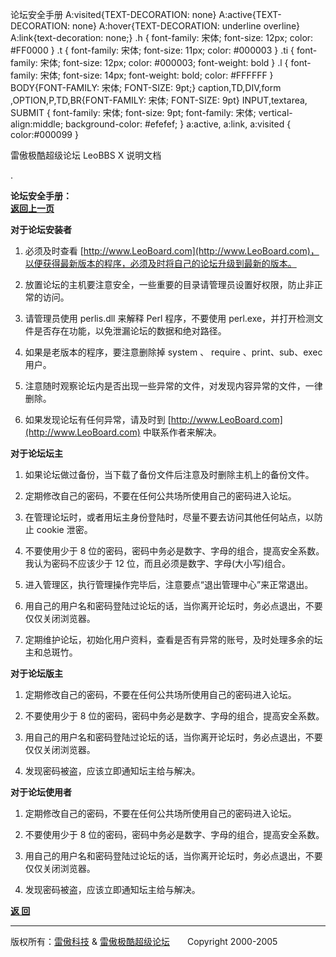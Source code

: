 论坛安全手册 A:visited{TEXT-DECORATION: none} A:active{TEXT-DECORATION: none} A:hover{TEXT-DECORATION: underline overline} A:link{text-decoration: none;} .h { font-family: 宋体; font-size: 12px; color: #FF0000 } .t { font-family: 宋体; font-size: 11px; color: #000003 } .ti { font-family: 宋体; font-size: 12px; color: #000003; font-weight: bold } .l { font-family: 宋体; font-size: 14px; font-weight: bold; color: #FFFFFF } BODY{FONT-FAMILY: 宋体; FONT-SIZE: 9pt;} caption,TD,DIV,form ,OPTION,P,TD,BR{FONT-FAMILY: 宋体; FONT-SIZE: 9pt} INPUT,textarea, SUBMIT { font-family: 宋体; font-size: 9pt; font-family: 宋体; vertical-align:middle; background-color: #efefef; } a:active, a:link, a:visited { color:#000099 }

雷傲极酷超级论坛 LeoBBS X 说明文档

.

  
**论坛安全手册：**　　　　　　　　　　　　　　　　　　　　　　　　　　　　　　　　　　　　　　　　　　　　　[**返回上一页**](leobbs.md)  
  
**对于论坛安装者**  
  
1. 必须及时查看 [http://www.LeoBoard.com](http://www.LeoBoard.com)，以便获得最新版本的程序，必须及时将自己的论坛升级到最新的版本。  
  
2. 放置论坛的主机要注意安全，一些重要的目录请管理员设置好权限，防止非正常的访问。  
  
3. 请管理员使用 perlis.dll 来解释 Perl 程序，不要使用 perl.exe，并打开检测文件是否存在功能，以免泄漏论坛的数据和绝对路径。  
  
4. 如果是老版本的程序，要注意删除掉 system 、 require 、print、sub、exec 用户。  
  
5. 注意随时观察论坛内是否出现一些异常的文件，对发现内容异常的文件，一律删除。  
  
6. 如果发现论坛有任何异常，请及时到 [http://www.LeoBoard.com](http://www.LeoBoard.com) 中联系作者来解决。  
  
**对于论坛坛主**  
  
1. 如果论坛做过备份，当下载了备份文件后注意及时删除主机上的备份文件。  
  
2. 定期修改自己的密码，不要在任何公共场所使用自己的密码进入论坛。  
  
3. 在管理论坛时，或者用坛主身份登陆时，尽量不要去访问其他任何站点，以防止 cookie 泄密。  
  
4. 不要使用少于 8 位的密码，密码中务必是数字、字母的组合，提高安全系数。我认为密码不应该少于 12 位，而且必须是数字、字母(大小写)组合。  
  
5. 进入管理区，执行管理操作完毕后，注意要点“退出管理中心”来正常退出。  
  
6. 用自己的用户名和密码登陆过论坛的话，当你离开论坛时，务必点退出，不要仅仅关闭浏览器。  
  
7. 定期维护论坛，初始化用户资料，查看是否有异常的账号，及时处理多余的坛主和总斑竹。  
  
**对于论坛版主**  
  
1. 定期修改自己的密码，不要在任何公共场所使用自己的密码进入论坛。  
  
2. 不要使用少于 8 位的密码，密码中务必是数字、字母的组合，提高安全系数。  
  
3. 用自己的用户名和密码登陆过论坛的话，当你离开论坛时，务必点退出，不要仅仅关闭浏览器。  
  
4. 发现密码被盗，应该立即通知坛主给与解决。  
  
**对于论坛使用者**  
  
1. 定期修改自己的密码，不要在任何公共场所使用自己的密码进入论坛。  
  
2. 不要使用少于 8 位的密码，密码中务必是数字、字母的组合，提高安全系数。  
  
3. 用自己的用户名和密码登陆过论坛的话，当你离开论坛时，务必点退出，不要仅仅关闭浏览器。  
  
4. 发现密码被盗，应该立即通知坛主给与解决。  
  
  

[**返 回**](leobbs.md)

  
  

* * *

版权所有：[雷傲科技](http://www.leobbs.org) & [雷傲极酷超级论坛](http://bbs.leobbs.org)　　Copyright 2000-2005